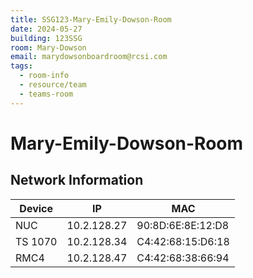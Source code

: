 ```yaml
---
title: SSG123-Mary-Emily-Dowson-Room
date: 2024-05-27
building: 123SSG
room: Mary-Dowson
email: marydowsonboardroom@rcsi.com
tags:
  - room-info
  - resource/team
  - teams-room
---
```


# Mary-Emily-Dowson-Room

## Network Information

Device         | IP           | MAC
-------------- | ------------ | -----------------
NUC            | 10.2.128.27  | 90:8D:6E:8E:12:D8
TS 1070        | 10.2.128.34  | C4:42:68:15:D6:18
RMC4           | 10.2.128.47  | C4:42:68:38:66:94